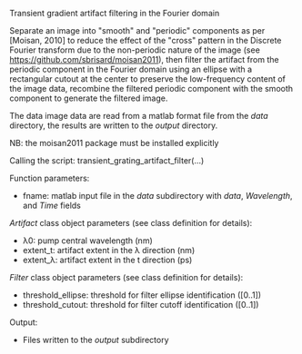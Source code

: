 Transient gradient artifact filtering in the Fourier domain

Separate an image into "smooth" and "periodic" components as per [Moisan, 2010] to
reduce the effect of the "cross" pattern in the Discrete Fourier transform due to the
non-periodic nature of the image (see https://github.com/sbrisard/moisan2011), then
filter the artifact from the periodic component in the Fourier domain using
an ellipse with a rectangular cutout at the center to preserve the low-frequency content of the
image data, recombine the filtered periodic component with the smooth component
to generate the filtered image.

The data image data are read from a matlab format file from the *data* directory,
the results are written to the *output* directory.

NB: the moisan2011 package must be installed explicitly

Calling the script:
transient_grating_artifact_filter(...)

Function parameters:

- fname: matlab input file in the *data* subdirectory with *data*, *Wavelength*, and *Time* fields

*Artifact* class object parameters (see class definition for details):
- λ0: pump central wavelength (nm)
- extent_t: artifact extent in the λ direction (nm)
- extent_λ: artifact extent in the t direction (ps)

*Filter* class object parameters (see class definition for details):
- threshold_ellipse: threshold for filter ellipse identification ([0..1])
- threshold_cutout: threshold for filter cutoff identification ([0..1])

Output:
- Files written to the *output* subdirectory
